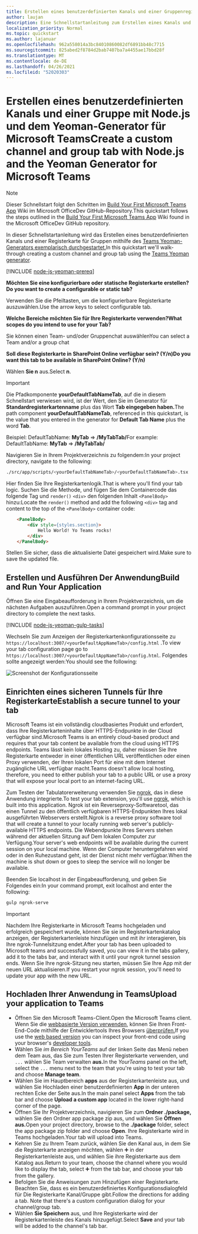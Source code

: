 ```yaml
---
title: Erstellen eines benutzerdefinierten Kanals und einer Gruppenregisterkarte mit Node.js und dem Yeoman-Generator für Microsoft Teams
author: laujan
description: Eine Schnellstartanleitung zum Erstellen eines Kanals und einer Gruppenregisterkarte mit dem Yeoman-Generator für Microsoft Teams.
localization_priority: Normal
ms.topic: quickstart
ms.author: lajanuar
ms.openlocfilehash: 962a558014a3bc84010860082df6891bb48c7715
ms.sourcegitcommit: 825abed2f8784d2bab7407ba7a4455ae17bbd28f
ms.translationtype: MT
ms.contentlocale: de-DE
ms.lasthandoff: 04/26/2021
ms.locfileid: "52020303"
---
```

# <a name="create-a-custom-channel-and-group-tab-with-nodejs-and-the-yeoman-generator-for-microsoft-teams"></a><span data-ttu-id="539a5-103">Erstellen eines benutzerdefinierten Kanals und einer Gruppe mit Node.js und dem Yeoman-Generator für Microsoft Teams</span><span class="sxs-lookup"><span data-stu-id="539a5-103">Create a custom channel and group tab with Node.js and the Yeoman Generator for Microsoft Teams</span></span>

>[!NOTE]
><span data-ttu-id="539a5-104">Dieser Schnellstart folgt den Schritten im [Build Your First Microsoft Teams App](https://github.com/OfficeDev/generator-teams/wiki/Build-Your-First-Microsoft-Teams-App) Wiki im Microsoft OfficeDev GitHub-Repository.</span><span class="sxs-lookup"><span data-stu-id="539a5-104">This quickstart follows the steps outlined in the [Build Your First Microsoft Teams App](https://github.com/OfficeDev/generator-teams/wiki/Build-Your-First-Microsoft-Teams-App) Wiki found in the Microsoft OfficeDev GitHub repository.</span></span>

<span data-ttu-id="539a5-105">In dieser Schnellstartanleitung wird das Erstellen eines benutzerdefinierten Kanals und einer Registerkarte für Gruppen mithilfe des [Teams Yeoman-Generators exemplarisch durchgestartet.](https://github.com/OfficeDev/generator-teams/)</span><span class="sxs-lookup"><span data-stu-id="539a5-105">In this quickstart we'll walk-through creating a custom channel and group tab using the [Teams Yeoman generator](https://github.com/OfficeDev/generator-teams/).</span></span>

[!INCLUDE [node-js-yeoman-prereq](~/includes/tabs/node-js-yeoman-prereq.md)]

<span data-ttu-id="539a5-106">**Möchten Sie eine konfigurierbare oder statische Registerkarte erstellen?**</span><span class="sxs-lookup"><span data-stu-id="539a5-106">**Do you want to create a configurable or static tab?**</span></span>

<span data-ttu-id="539a5-107">Verwenden Sie die Pfeiltasten, um die konfigurierbare Registerkarte auszuwählen.</span><span class="sxs-lookup"><span data-stu-id="539a5-107">Use the arrow keys to select configurable tab.</span></span>

<span data-ttu-id="539a5-108">**Welche Bereiche möchten Sie für Ihre Registerkarte verwenden?**</span><span class="sxs-lookup"><span data-stu-id="539a5-108">**What scopes do you intend to use for your Tab?**</span></span>

<span data-ttu-id="539a5-109">Sie können einen Team- und/oder Gruppenchat auswählen</span><span class="sxs-lookup"><span data-stu-id="539a5-109">You can select a Team and/or a group chat</span></span>

<span data-ttu-id="539a5-110">**Soll diese Registerkarte in SharePoint Online verfügbar sein? (Y/n)**</span><span class="sxs-lookup"><span data-stu-id="539a5-110">**Do you want this tab to be available in SharePoint Online? (Y/n)**</span></span> 

<span data-ttu-id="539a5-111">Wählen **Sie n** aus.</span><span class="sxs-lookup"><span data-stu-id="539a5-111">Select **n**.</span></span>

>[!IMPORTANT]
><span data-ttu-id="539a5-112">Die Pfadkomponente **yourDefaultTabNameTab**, auf die in diesem Schnellstart verwiesen wird, ist der Wert, den Sie im Generator für **Standardregisterkartenname** plus das Wort **Tab eingegeben haben.**</span><span class="sxs-lookup"><span data-stu-id="539a5-112">The path component **yourDefaultTabNameTab**, referenced in this quickstart, is the value that you entered in the generator for **Default Tab Name** plus the word **Tab**.</span></span>
>
><span data-ttu-id="539a5-113">Beispiel: DefaultTabName: **MyTab**  =>  **/MyTabTab/**</span><span class="sxs-lookup"><span data-stu-id="539a5-113">For example: DefaultTabName: **MyTab** => **/MyTabTab/**</span></span>

<span data-ttu-id="539a5-114">Navigieren Sie in Ihrem Projektverzeichnis zu folgendem:</span><span class="sxs-lookup"><span data-stu-id="539a5-114">In your project directory, navigate to the following:</span></span>

```bash
./src/app/scripts/<yourDefaultTabNameTab>/<yourDefaultTabNameTab>.tsx
```

<span data-ttu-id="539a5-115">Hier finden Sie Ihre Registerkartenlogik.</span><span class="sxs-lookup"><span data-stu-id="539a5-115">That is where you'll find your tab logic.</span></span> <span data-ttu-id="539a5-116">Suchen Sie die Methode, und fügen Sie dem Containercode das folgende Tag und `render()` `<div>` den folgenden Inhalt `<PanelBody>` hinzu:</span><span class="sxs-lookup"><span data-stu-id="539a5-116">Locate the `render()` method and add the following `<div>` tag and content to the top of the `<PanelBody>` container code:</span></span>

```html
    <PanelBody>
        <div style={styles.section}>
            Hello World! Yo Teams rocks!
        </div>
    </PanelBody>
```

<span data-ttu-id="539a5-117">Stellen Sie sicher, dass die aktualisierte Datei gespeichert wird.</span><span class="sxs-lookup"><span data-stu-id="539a5-117">Make sure to save the updated file.</span></span>

## <a name="build-and-run-your-application"></a><span data-ttu-id="539a5-118">Erstellen und Ausführen Der Anwendung</span><span class="sxs-lookup"><span data-stu-id="539a5-118">Build and Run Your Application</span></span>

<span data-ttu-id="539a5-119">Öffnen Sie eine Eingabeaufforderung in Ihrem Projektverzeichnis, um die nächsten Aufgaben auszuführen.</span><span class="sxs-lookup"><span data-stu-id="539a5-119">Open a command prompt in your project directory to complete the next tasks.</span></span>

[!INCLUDE [node-js-yeoman-gulp-tasks](~/includes/tabs/node-js-yeoman-gulp-tasks.md)]

<span data-ttu-id="539a5-120">Wechseln Sie zum Anzeigen der Registerkartenkonfigurationsseite zu `https://localhost:3007/<yourDefaultAppNameTab>/config.html` .</span><span class="sxs-lookup"><span data-stu-id="539a5-120">To view your tab configuration page go to `https://localhost:3007/<yourDefaultAppNameTab>/config.html`.</span></span> <span data-ttu-id="539a5-121">Folgendes sollte angezeigt werden:</span><span class="sxs-lookup"><span data-stu-id="539a5-121">You should see the following:</span></span>

![Screenshot der Konfigurationsseite](~/assets/images/tab-images/configurationPage.png)

## <a name="establish-a-secure-tunnel-to-your-tab"></a><span data-ttu-id="539a5-123">Einrichten eines sicheren Tunnels für Ihre Registerkarte</span><span class="sxs-lookup"><span data-stu-id="539a5-123">Establish a secure tunnel to your tab</span></span>

<span data-ttu-id="539a5-124">Microsoft Teams ist ein vollständig cloudbasiertes Produkt und erfordert, dass Ihre Registerkarteninhalte über HTTPS-Endpunkte in der Cloud verfügbar sind.</span><span class="sxs-lookup"><span data-stu-id="539a5-124">Microsoft Teams is an entirely cloud-based product and requires that your tab content be available from the cloud using HTTPS endpoints.</span></span> <span data-ttu-id="539a5-125">Teams lässt kein lokales Hosting zu, daher müssen Sie Ihre Registerkarte entweder in einer öffentlichen URL veröffentlichen oder einen Proxy verwenden, der Ihren lokalen Port für eine mit dem Internet zugängliche URL verfügbar macht.</span><span class="sxs-lookup"><span data-stu-id="539a5-125">Teams doesn't allow local hosting, therefore, you need to either publish your tab to a public URL or use a proxy that will expose your local port to an internet-facing URL.</span></span>

<span data-ttu-id="539a5-126">Zum Testen der Tabulatorerweiterung verwenden Sie [ngrok](https://ngrok.com/docs), das in diese Anwendung integrierte.</span><span class="sxs-lookup"><span data-stu-id="539a5-126">To test your tab extension, you'll use [ngrok](https://ngrok.com/docs), which is built into this application.</span></span> <span data-ttu-id="539a5-127">Ngrok ist ein Reverseproxy-Softwaretool, das einen Tunnel zu den öffentlich verfügbaren HTTPS-Endpunkten Ihres lokal ausgeführten Webservers erstellt.</span><span class="sxs-lookup"><span data-stu-id="539a5-127">Ngrok is a reverse proxy software tool that will create a tunnel to your locally running web server's publicly-available HTTPS endpoints.</span></span> <span data-ttu-id="539a5-128">Die Webendpunkte Ihres Servers stehen während der aktuellen Sitzung auf Dem lokalen Computer zur Verfügung.</span><span class="sxs-lookup"><span data-stu-id="539a5-128">Your server's web endpoints will be available during the current session on your local machine.</span></span> <span data-ttu-id="539a5-129">Wenn der Computer heruntergefahren wird oder in den Ruhezustand geht, ist der Dienst nicht mehr verfügbar.</span><span class="sxs-lookup"><span data-stu-id="539a5-129">When the machine is shut down or goes to sleep the service will no longer be available.</span></span>

<span data-ttu-id="539a5-130">Beenden Sie localhost in der Eingabeaufforderung, und geben Sie Folgendes ein:</span><span class="sxs-lookup"><span data-stu-id="539a5-130">In your command prompt, exit localhost and enter the following:</span></span>

```bash
gulp ngrok-serve
```

> [!IMPORTANT]
> <span data-ttu-id="539a5-131">Nachdem Ihre Registerkarte in Microsoft Teams hochgeladen und erfolgreich gespeichert wurde, können Sie sie im Registerkartenkatalog anzeigen, der Registerkartenleiste hinzufügen und mit ihr interagieren, bis Ihre ngrok-Tunnelsitzung endet.</span><span class="sxs-lookup"><span data-stu-id="539a5-131">After your tab has been uploaded to Microsoft teams and successfully saved, you can view it in the tabs gallery, add it to the tabs bar, and interact with it until your ngrok tunnel session ends.</span></span> <span data-ttu-id="539a5-132">Wenn Sie Ihre ngrok-Sitzung neu starten, müssen Sie Ihre App mit der neuen URL aktualisieren.</span><span class="sxs-lookup"><span data-stu-id="539a5-132">If you restart your ngrok session, you'll need to update your app with the new URL.</span></span>

## <a name="upload-your-application-to-teams"></a><span data-ttu-id="539a5-133">Hochladen Ihrer Anwendung in Teams</span><span class="sxs-lookup"><span data-stu-id="539a5-133">Upload your application to Teams</span></span>

- <span data-ttu-id="539a5-134">Öffnen Sie den Microsoft Teams-Client.</span><span class="sxs-lookup"><span data-stu-id="539a5-134">Open the Microsoft Teams client.</span></span> <span data-ttu-id="539a5-135">Wenn Sie die [webbasierte Version verwenden,](https://teams.microsoft.com) können Sie Ihren Front-End-Code mithilfe der Entwicklertools Ihres Browsers [überprüfen.](~/tabs/how-to/developer-tools.md)</span><span class="sxs-lookup"><span data-stu-id="539a5-135">If you use the [web based version](https://teams.microsoft.com) you can inspect your front-end code using your browser's [developer tools](~/tabs/how-to/developer-tools.md).</span></span>
- <span data-ttu-id="539a5-136">Wählen Sie *im Bereich YourTeams* auf der linken Seite das Menü neben dem Team aus, das Sie zum Testen Ihrer Registerkarte verwenden, und `...` wählen Sie Team verwalten **aus.**</span><span class="sxs-lookup"><span data-stu-id="539a5-136">In the *YourTeams* panel on the left, select the `...` menu next to the team that you're using to test your tab and choose **Manage team**.</span></span>
- <span data-ttu-id="539a5-137">Wählen Sie im Hauptbereich **apps** aus der Registerkartenleiste aus, und wählen Sie Hochladen einer benutzerdefinierten **App** in der unteren rechten Ecke der Seite aus.</span><span class="sxs-lookup"><span data-stu-id="539a5-137">In the main panel select **Apps** from the tab bar and choose **Upload a custom app** located in the lower right-hand corner of the page.</span></span>
- <span data-ttu-id="539a5-138">Öffnen Sie Ihr Projektverzeichnis, navigieren Sie zum **Ordner ./package,** wählen Sie den Ordner app package zip aus, und wählen Sie **Öffnen aus.**</span><span class="sxs-lookup"><span data-stu-id="539a5-138">Open your project directory, browse to the **./package** folder, select the app package zip folder and choose **Open**.</span></span> <span data-ttu-id="539a5-139">Ihre Registerkarte wird in Teams hochgeladen.</span><span class="sxs-lookup"><span data-stu-id="539a5-139">Your tab will upload into Teams.</span></span>
- <span data-ttu-id="539a5-140">Kehren Sie zu Ihrem Team zurück, wählen Sie den Kanal aus, in dem Sie die Registerkarte anzeigen möchten, wählen ➕ in der Registerkartenleiste aus, und wählen Sie ihre Registerkarte aus dem Katalog aus.</span><span class="sxs-lookup"><span data-stu-id="539a5-140">Return to your team, choose the channel where you would like to display the tab, select ➕ from the tab bar, and choose your tab from the gallery.</span></span>
- <span data-ttu-id="539a5-141">Befolgen Sie die Anweisungen zum Hinzufügen einer Registerkarte. Beachten Sie, dass es ein benutzerdefiniertes Konfigurationsdialogfeld für Die Registerkarte Kanal/Gruppe gibt.</span><span class="sxs-lookup"><span data-stu-id="539a5-141">Follow the directions for adding a tab. Note that there's a custom configuration dialog for your channel/group tab.</span></span>
- <span data-ttu-id="539a5-142">Wählen **Sie Speichern** aus, und Ihre Registerkarte wird der Registerkartenleiste des Kanals hinzugefügt.</span><span class="sxs-lookup"><span data-stu-id="539a5-142">Select **Save** and your tab will be added to the channel's tab bar.</span></span>
